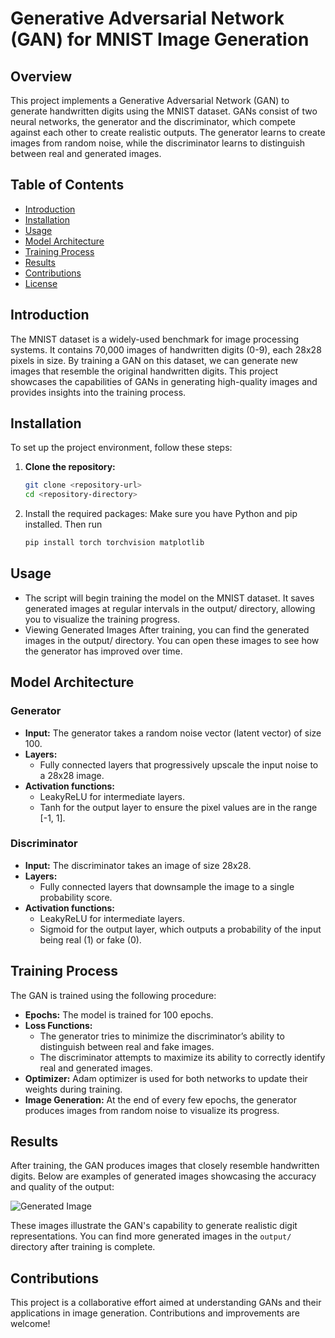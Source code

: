 # Generative Adversarial Network (GAN) for MNIST Image Generation

## Overview

This project implements a Generative Adversarial Network (GAN) to generate handwritten digits using the MNIST dataset. GANs consist of two neural networks, the generator and the discriminator, which compete against each other to create realistic outputs. The generator learns to create images from random noise, while the discriminator learns to distinguish between real and generated images.

## Table of Contents

- [Introduction](#introduction)
- [Installation](#installation)
- [Usage](#usage)
- [Model Architecture](#model-architecture)
- [Training Process](#training-process)
- [Results](#results)
- [Contributions](#contributions)
- [License](#license)

## Introduction

The MNIST dataset is a widely-used benchmark for image processing systems. It contains 70,000 images of handwritten digits (0-9), each 28x28 pixels in size. By training a GAN on this dataset, we can generate new images that resemble the original handwritten digits. This project showcases the capabilities of GANs in generating high-quality images and provides insights into the training process.

## Installation

To set up the project environment, follow these steps:

1. **Clone the repository:**
   ```bash
   git clone <repository-url>
   cd <repository-directory>


2. Install the required packages: Make sure you have Python and pip installed. Then run
    ```bash
    pip install torch torchvision matplotlib

## Usage

- The script will begin training the model on the MNIST dataset. It saves generated images at regular intervals in the output/ directory, allowing you to visualize the training progress.
- Viewing Generated Images After training, you can find the generated images in the output/ directory. You can open these images to see how the generator has improved over time.


## Model Architecture

### Generator

- **Input:** The generator takes a random noise vector (latent vector) of size 100.
- **Layers:**
  - Fully connected layers that progressively upscale the input noise to a 28x28 image.
- **Activation functions:** 
  - LeakyReLU for intermediate layers.
  - Tanh for the output layer to ensure the pixel values are in the range [-1, 1].

### Discriminator

- **Input:** The discriminator takes an image of size 28x28.
- **Layers:**
  - Fully connected layers that downsample the image to a single probability score.
- **Activation functions:**
  - LeakyReLU for intermediate layers.
  - Sigmoid for the output layer, which outputs a probability of the input being real (1) or fake (0).

## Training Process

The GAN is trained using the following procedure:

- **Epochs:** The model is trained for 100 epochs.
- **Loss Functions:**
  - The generator tries to minimize the discriminator’s ability to distinguish between real and fake images.
  - The discriminator attempts to maximize its ability to correctly identify real and generated images.
- **Optimizer:** Adam optimizer is used for both networks to update their weights during training.
- **Image Generation:** At the end of every few epochs, the generator produces images from random noise to visualize its progress.

## Results

After training, the GAN produces images that closely resemble handwritten digits. Below are examples of generated images showcasing the accuracy and quality of the output:

![Generated Image](output/sample_image.png)

These images illustrate the GAN's capability to generate realistic digit representations. You can find more generated images in the `output/` directory after training is complete.

## Contributions

This project is a collaborative effort aimed at understanding GANs and their applications in image generation. Contributions and improvements are welcome!
